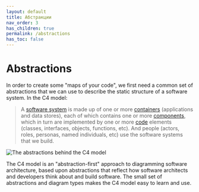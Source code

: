 ```yaml
---
layout: default
title: Абстракции
nav_order: 3
has_children: true
permalink: /abstractions
has_toc: false
---
```


# Abstractions

In order to create some "maps of your code", we first need a common set of abstractions
that we can use to describe the static structure of a software system. In the C4 model:

> A [software system](/abstractions/software-system)
> is made up of one or  more [containers](/abstractions/container) (applications and data stores),
> each of which contains one or more [components](/abstractions/component),  which in turn are implemented by one or
> more [code](/abstractions/code) elements (classes, interfaces, objects, functions, etc).
> And people (actors, roles, personas, named individuals, etc) use the software systems that we build.

![The abstractions behind the C4 model](/images/abstractions.png)

The C4 model is an "abstraction-first" approach to diagramming software architecture, based upon abstractions that
reflect how software architects and developers think about and build software. The small set of abstractions and
diagram types makes the C4 model easy to learn and use.